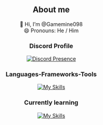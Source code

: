 <div align="center">

## About me
👋 Hi, I’m @Gamemine098
<br/>
😄 Pronouns: He / Him

### Discord Profile
[![Discord Presence](https://lanyard.cnrad.dev/api/594483633662984192?bg=1a1b26&borderRadius=10px&hideDiscrim=true&showDisplayName=true&hideActivity=whenNotUsed)](https://discord.com/users/594483633662984192)

### Languages-Frameworks-Tools
[![My Skills](https://skillicons.dev/icons?i=html,css,tailwindcss,bootstrap,mysql)](https://skillicons.dev)

### Currently learning
[![My Skills](https://skillicons.dev/icons?i=js,php,laravel,py,pr,ps,ae)](https://skillicons.dev)

</div>
